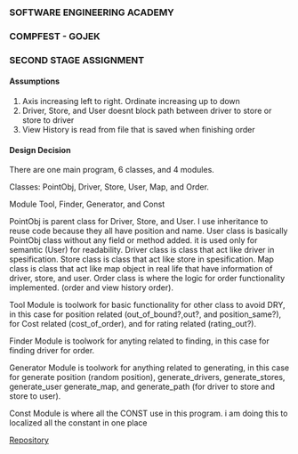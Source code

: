 ### SOFTWARE ENGINEERING ACADEMY
### COMPFEST - GOJEK
### SECOND STAGE ASSIGNMENT

#### Assumptions
1. Axis increasing left to right. Ordinate increasing up to down
2. Driver, Store, and User doesnt block path between driver to store or store to driver
3. View History is read from file that is saved when finishing order

#### Design Decision
There are one main program, 6 classes, and 4 modules.

Classes: PointObj, Driver, Store, User, Map, and Order.

Module Tool, Finder, Generator, and Const

PointObj is parent class for Driver, Store, and User. I use inheritance to reuse code because they all have position and name.
User class is basically PointObj class without any field or method added. it is used only for semantic (User) for readability.
Driver class is class that act like driver in spesification.
Store class is class that act like store in spesification.
Map class is class that act like map object in real life that have information of driver, store, and user. 
Order class is where the logic for order functionality implemented. (order and view history order).

Tool Module is toolwork for basic functionality for other class to avoid DRY, in this case for position related (out_of_bound?,out?, and position_same?), for Cost related (cost_of_order), and for rating related (rating_out?).

Finder Module is toolwork for anyting related to finding, in this case for finding driver for order.

Generator Module is toolwork for anything related to generating, in this case for generate position (random position), generate_drivers, generate_stores, generate_user generate_map, and generate_path (for driver to store and store to user). 

Const Module is where all the CONST use in this program. i am doing this to localized all the constant in one place

[Repository](https://github.com/famkampm/sea)
